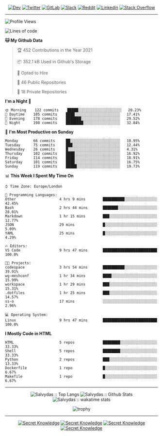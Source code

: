 <div align="center">
  
[![Dev](https://img.shields.io/badge/-DEV-222222?style=flat-square&logo=dev.to&logoColor=white&link=https://dev.to/sso/)](https://dev.to/sso/)
[![Twitter](https://img.shields.io/badge/-Twitter-222222?style=flat-square&logo=twitter&logoColor=white&link=https://twitter.com/digital_wizz/)](https://twitter.com/digital_wizz/)
[![GitLab](https://img.shields.io/badge/-GitLab-222222?style=flat-square&logo=GitLab&logoColor=white&link=https://gitlab.com/ss-o/)](https://gitlab.com/ss-o/)
[![Slack](https://img.shields.io/badge/-Slack-222222?style=flat-square&logo=Slack&logoColor=white&link=https://digital-teams.slack.com/)](https://digital-teams.slack.com/)
[![Reddit](https://img.shields.io/badge/-Reddit-222222?style=flat-square&logo=Reddit&logoColor=white&link=https://https://www.reddit.com/user/ss-o/)](https://www.reddit.com/user/ss-o/)
[![Linkedin](https://img.shields.io/badge/-LinkedIn-222222?style=flat-square&logo=Linkedin&logoColor=white&link=https://www.linkedin.com/in/digital-clouds/)](https://www.linkedin.com/in/digital-clouds/)
[![Stack Overflow](https://img.shields.io/badge/-Stack%20Overflow-222222?style=flat-square&logo=stack-overflow&logoColor=white&link=https://stackoverflow.com/users/13893752/salvydas-lukosius)](https://stackoverflow.com/users/13893752/salvydas-lukosius)

</div>

---

<!--START_SECTION:waka-->
![Profile Views](http://img.shields.io/badge/Profile%20Views-164-blue)

![Lines of code](https://img.shields.io/badge/From%20Hello%20World%20I%27ve%20Written-958498%20lines%20of%20code-blue)

**🐱 My Github Data** 

> 🏆 452 Contributions in the Year 2021
 > 
> 📦 352.1 kB Used in Github's Storage 
 > 
> 💼 Opted to Hire
 > 
> 📜 46 Public Repositories 
 > 
> 🔑 18 Private Repositories  
 > 
**I'm a Night 🦉** 

```text
🌞 Morning    122 commits    █████░░░░░░░░░░░░░░░░░░░░   20.23% 
🌆 Daytime    105 commits    ████░░░░░░░░░░░░░░░░░░░░░   17.41% 
🌃 Evening    178 commits    ███████░░░░░░░░░░░░░░░░░░   29.52% 
🌙 Night      198 commits    ████████░░░░░░░░░░░░░░░░░   32.84%

```
📅 **I'm Most Productive on Sunday** 

```text
Monday       66 commits     ██░░░░░░░░░░░░░░░░░░░░░░░   10.95% 
Tuesday      75 commits     ███░░░░░░░░░░░░░░░░░░░░░░   12.44% 
Wednesday    26 commits     █░░░░░░░░░░░░░░░░░░░░░░░░   4.31% 
Thursday     102 commits    ████░░░░░░░░░░░░░░░░░░░░░   16.92% 
Friday       114 commits    ████░░░░░░░░░░░░░░░░░░░░░   18.91% 
Saturday     101 commits    ████░░░░░░░░░░░░░░░░░░░░░   16.75% 
Sunday       119 commits    █████░░░░░░░░░░░░░░░░░░░░   19.73%

```


📊 **This Week I Spent My Time On** 

```text
⌚︎ Time Zone: Europe/London

💬 Programming Languages: 
Other                    4 hrs 9 mins        ██████████░░░░░░░░░░░░░░░   42.45% 
Bash                     2 hrs 44 mins       ███████░░░░░░░░░░░░░░░░░░   28.01% 
Markdown                 1 hr 15 mins        ███░░░░░░░░░░░░░░░░░░░░░░   12.77% 
JSON                     29 mins             █░░░░░░░░░░░░░░░░░░░░░░░░   5.09% 
YAML                     25 mins             █░░░░░░░░░░░░░░░░░░░░░░░░   4.29%

🔥 Editors: 
VS Code                  9 hrs 47 mins       █████████████████████████   100.0%

🐱‍💻 Projects: 
codespace                3 hrs 54 mins       ██████████░░░░░░░░░░░░░░░   39.91% 
wg-meshconf              1 hr 34 mins        ████░░░░░░░░░░░░░░░░░░░░░   15.99% 
workspace                1 hr 29 mins        ███░░░░░░░░░░░░░░░░░░░░░░   15.31% 
.dotfiles                1 hr 25 mins        ███░░░░░░░░░░░░░░░░░░░░░░   14.57% 
ss-o                     17 mins             ░░░░░░░░░░░░░░░░░░░░░░░░░   2.96%

💻 Operating System: 
Linux                    9 hrs 47 mins       █████████████████████████   100.0%

```

**I Mostly Code in HTML** 

```text
HTML                     5 repos             ████████░░░░░░░░░░░░░░░░░   33.33% 
Shell                    5 repos             ████████░░░░░░░░░░░░░░░░░   33.33% 
Python                   2 repos             ███░░░░░░░░░░░░░░░░░░░░░░   13.33% 
Dockerfile               1 repo              █░░░░░░░░░░░░░░░░░░░░░░░░   6.67% 
Makefile                 1 repo              █░░░░░░░░░░░░░░░░░░░░░░░░   6.67%

```



<!--END_SECTION:waka-->

---

<div align=center>

![Salvydas :: Top Langs](https://github-readme-stats.vercel.app/api/top-langs/?username=ss-o&langs_count=8&card_width=300&theme=blue-green&layout=compact)
![Salvydas :: Github Stats](https://github-readme-stats.vercel.app/api?username=ss-o&theme=blue-green&layout=compact&no-frame=true)
![Salvydas :: wakatime stats](https://github-readme-stats.vercel.app/api/wakatime?username=sall&theme=blue-green)
 
![trophy](https://github-profile-trophy.vercel.app/?username=ss-o&theme=darkhub&rank=SSS,SS,S,AAA,AA,A,B,C&no-frame=true)

---


[![Secret Knowledge](https://github-readme-stats.vercel.app/api/pin/?username=github&repo=government.github.com&card_width=150&theme=blue-green&layout=compact)](https://github.com/github/government.github.com)
[![Secret Knowledge](https://github-readme-stats.vercel.app/api/pin/?username=ss-o&repo=the-book-of-secret-knowledge&card_width=150&theme=blue-green&layout=compact)](https://github.com/ss-o/the-book-of-secret-knowledge)
[![Secret Knowledge](https://github-readme-stats.vercel.app/api/pin/?username=digital-clouds&repo=awesome-machine-learning&card_width=150&theme=blue-green)](https://github.com/digital-clouds/awesome-machine-learning)
[![Secret Knowledge](https://github-readme-stats.vercel.app/api/pin/?username=security-io&repo=shodan-eye&card_width=150&theme=blue-green)](https://github.com/security-io/shodan-eye)

</div>
